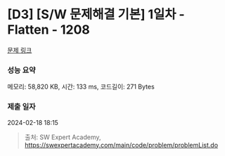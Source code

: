 # [D3] [S/W 문제해결 기본] 1일차 - Flatten - 1208 

[문제 링크](https://swexpertacademy.com/main/code/problem/problemDetail.do?contestProbId=AV139KOaABgCFAYh) 

### 성능 요약

메모리: 58,820 KB, 시간: 133 ms, 코드길이: 271 Bytes

### 제출 일자

2024-02-18 18:15



> 출처: SW Expert Academy, https://swexpertacademy.com/main/code/problem/problemList.do